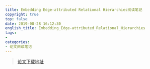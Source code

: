 ```yaml
---
title: Embedding Edge-attributed Relational Hierarchies阅读笔记
copyright: true
top: false
date: 2019-08-28 16:12:30
english_title: Embedding_Edge-attributed_Relational_Hierarchies
tags:
- 
categories:
- 论文阅读笔记
---
```


> [论文下载地址](http://yellowstone.cs.ucla.edu/~muhao/articles/_SIGIR__hre.pdf)

<!-- more -->

